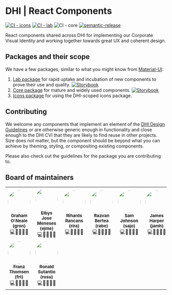 # DHI | React Components
[![CI - icons](https://github.com/DHI/react-components/actions/workflows/main-icons.yml/badge.svg)](https://github.com/DHI/react-components/actions/workflows/main-icons.yml)
[![CI - lab](https://github.com/DHI/react-components/actions/workflows/main-lab.yml/badge.svg)](https://github.com/DHI/react-components/actions/workflows/main-lab.yml)
![CI - core](https://github.com/DHI/react-components/workflows/CI/badge.svg)
[![semantic-release](https://img.shields.io/badge/%20%20%F0%9F%93%A6%F0%9F%9A%80-semantic--release-e10079.svg)](https://github.com/semantic-release/semantic-release)


React components shared across DHI for implementing our Corporate Visual Identity and working together towards great UX and coherent design.


## Packages and their scope

We have a few packages, similar to what you might know from [Material-UI](https://material-ui.com/components/about-the-lab/):
1. [Lab package](packages/react-components-lab) for rapid uptake and incubation of new components to prove their use and quality. [![Storybook](https://raw.githubusercontent.com/storybookjs/brand/master/badge/badge-storybook.svg)](https://green-glacier-08aae7903.azurestaticapps.net)
2. [Core package](packages/react-components) for mature and widely used components. [![Storybook](https://raw.githubusercontent.com/storybookjs/brand/master/badge/badge-storybook.svg)](https://domainservices.dhigroup.com/)
3. [Icons package](packages/icons) for using the DHI-scoped icons package.

## Contributing

We welcome any components that implement an element of the [DHI Design Guidelines](https://www.figma.com/file/pSfX5GNsa6xhKGbi3DWQtn/DHI-Official-Guidelines) or are otherwise generic enough in 
functionality and close enough to the DHI CVI that they are likely to find reuse in other projects. Size does not matter, but the component should be beyond what you can achieve by theming, 
styling, or compositing existing components.

Please also check out the guidelines for the package you are contributing to.


## Board of maintainers

<table>
  <tr style="border: none">
  	<td align="center" style="border: none">
    	<a href="https://github.com/goneale"><img src="https://avatars.githubusercontent.com/goneale" width="70px" style="border-radius: 50%" /><br /><sub><b>Graham O'Neale (gron)</b></sub></a><br /><span title="Coder">💻</span><span title="Documenter">📖</span><span title="Tester">🧪</span><span title="Designer">🎨</span><span title="Bug Reporter">🐛</span>
    </td>
    <td align="center" style="border: none">
      <a href="https://github.com/elbys"><img src="https://avatars.githubusercontent.com/elbys" width="70px" style="border-radius: 50%" /><br /><sub><b>Elbys Jose Meneses (ejme)</b></sub></a><br /><span title="Coder">💻</span><span title="Documenter">📖</span><span title="Tester">🧪</span><span title="Designer">🎨</span><span title="Bug Reporter">🐛</span>
    </td>
    <td align="center" style="border: none">
    	<a href="https://github.com/rihr"><img src="https://avatars.githubusercontent.com/rihr" width="70px" style="border-radius: 50%" /><br /><sub><b>Rihards Rancans (rira)</b></sub></a><br /><span title="Coder">💻</span><span title="Documenter">📖</span><span title="Tester">🧪</span><span title="Designer">🎨</span><span title="Bug Reporter">🐛</span>
    </td>
    <td align="center" style="border: none">
    	<a href="https://github.com/bertearazvan"><img src="https://avatars.githubusercontent.com/bertearazvan" width="70px" style="border-radius: 50%" /><br /><sub><b>Razvan Bertea (rabe)</b></sub></a><br /><span title="Coder">💻</span><span title="Documenter">📖</span><span title="Tester">🧪</span><span title="Designer">🎨</span><span title="Bug Reporter">🐛</span>
    </td>
    <td align="center" style="border: none">
    	<a href="https://github.com/nfour"><img src="https://avatars.githubusercontent.com/nfour" width="70px" style="border-radius: 50%" /><br /><sub><b>Sam Johnson (sajo)</b></sub></a><br /><span title="Coder">💻</span><span title="Documenter">📖</span><span title="Tester">🧪</span><span title="Designer">🎨</span><span title="Bug Reporter">🐛</span>
    </td>
    <td align="center" style="border: none">
    	<a href="https://github.com/jharper93"><img src="https://avatars.githubusercontent.com/jharper93" width="70px" style="border-radius: 50%" /><br /><sub><b>James Harper (jamh)</b></sub></a><br /><span title="Coder">💻</span><span title="Documenter">📖</span><span title="Tester">🧪</span><span title="Designer">🎨</span><span title="Bug Reporter">🐛</span>
    </td>
  </tr>
  <tr style="border: none;">
    <td align="center" style="border: none">
      <a href="https://github.com/FranzThomsen1089"><img src="https://avatars.githubusercontent.com/FranzThomsen1089" width="70px" style="border-radius: 50%" /><br /><sub><b>Franz Thomsen (frt)</b></sub></a><br /><span title="Coder">💻</span><span title="Documenter">📖</span><span title="Tester">🧪</span><span title="Designer">🎨</span><span title="Bug Reporter">🐛</span>
    </td>
    <td align="center" style="border: none">
    	<a href="https://github.com/rosudhi"><img src="https://avatars.githubusercontent.com/rosudhi" width="70px" style="border-radius: 50%" /><br /><sub><b>Ronald Sutantio (rosu)</b></sub></a><br /><span title="Coder">💻</span><span title="Documenter">📖</span><span title="Tester">🧪</span><span title="Designer">🎨</span><span title="Bug Reporter">🐛</span>
    </td>
    <td align="center" style="border: none">
    </td>
  </tr>
</table>
